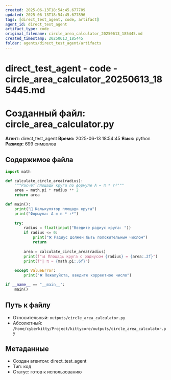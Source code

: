 ```yaml
---
created: 2025-06-13T18:54:45.677709
updated: 2025-06-13T18:54:45.677896
tags: [direct_test_agent, code, artifact]
agent_id: direct_test_agent
artifact_type: code
original_filename: circle_area_calculator_20250613_185445.md
created_timestamp: 20250613_185445
folder: agents/direct_test_agent/artifacts
---
```


# direct_test_agent - code - circle_area_calculator_20250613_185445.md

# Созданный файл: circle_area_calculator.py

**Агент:** direct_test_agent
**Время:** 2025-06-13 18:54:45
**Язык:** python
**Размер:** 699 символов

## Содержимое файла

```python
import math

def calculate_circle_area(radius):
    """Расчёт площади круга по формуле A = π * r²"""
    area = math.pi * radius ** 2
    return area

def main():
    print("🔵 Калькулятор площади круга")
    print("Формула: A = π * r²")
    
    try:
        radius = float(input("Введите радиус круга: "))
        if radius <= 0:
            print("❌ Радиус должен быть положительным числом")
            return
        
        area = calculate_circle_area(radius)
        print(f"📊 Площадь круга с радиусом {radius} = {area:.2f}")
        print(f"📐 π ≈ {math.pi:.6f}")
        
    except ValueError:
        print("❌ Пожалуйста, введите корректное число")

if __name__ == "__main__":
    main()

```

## Путь к файлу
- Относительный: `outputs/circle_area_calculator.py`
- Абсолютный: `/home/cyberkitty/Project/kittycore/outputs/circle_area_calculator.py`

## Метаданные
- Создан агентом: direct_test_agent
- Тип: код
- Статус: готов к использованию
